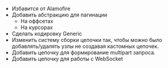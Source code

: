 - Избавится от Alamofire
- Добавить абстракцию для пагинации
  - На оффсетах
  - На курсорах
- Сделать кодировку Generic
- Изменить систему сборки цепочки так, чтобы можно было добавлять/удалять узлы не создавая кастомных цепочек. 
- Добавить цепочку для формирование multipart запроса. 
- Добавить цепочку для работы с WebSocket

